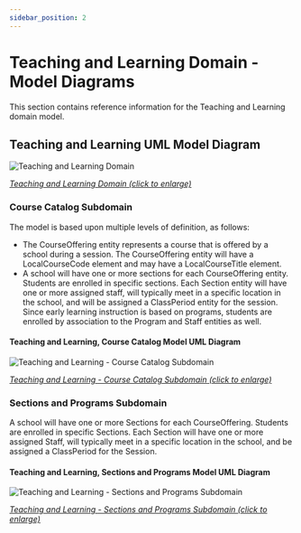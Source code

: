 ```yaml
---
sidebar_position: 2
---
```


# Teaching and Learning Domain - Model Diagrams

This section contains reference information for the Teaching and Learning domain
model.

## Teaching and Learning UML Model Diagram

![Teaching and Learning Domain](https://edfidocs.blob.core.windows.net/$web/img/reference/data-standard/Teaching-and-Learning-Domain-v33.png)

[_Teaching and Learning Domain (click to enlarge)_](https://edfidocs.blob.core.windows.net/$web/img/reference/data-standard/Teaching-and-Learning-Domain-v33.png)

### Course Catalog Subdomain

The model is based upon multiple levels of definition, as follows:

* The CourseOffering entity represents a course that is offered by a school
    during a session. The CourseOffering entity will have a LocalCourseCode
    element and may have a LocalCourseTitle element.
* A school will have one or more sections for each CourseOffering entity.
    Students are enrolled in specific sections. Each Section entity will have
    one or more assigned staff, will typically meet in a specific location in
    the school, and will be assigned a ClassPeriod entity for the session. Since
    early learning instruction is based on programs, students are enrolled by
    association to the Program and Staff entities as well.

#### Teaching and Learning, Course Catalog Model UML Diagram

![Teaching and Learning - Course Catalog Subdomain](https://edfidocs.blob.core.windows.net/$web/img/reference/data-standard/Course-Catalog-Subdomain-v33.png)

[_Teaching and Learning - Course Catalog Subdomain (click to enlarge)_](https://edfidocs.blob.core.windows.net/$web/img/reference/data-standard/Course-Catalog-Subdomain-v33.png)

### Sections and Programs Subdomain

A school will have one or more Sections for each CourseOffering. Students are
enrolled in specific Sections. Each Section will have one or more assigned
Staff, will typically meet in a specific location in the school, and be assigned
a ClassPeriod for the Session.

#### Teaching and Learning, Sections and Programs Model UML Diagram

![Teaching and Learning - Sections and Programs Subdomain](https://edfidocs.blob.core.windows.net/$web/img/reference/data-standard/Sections-and-Programs-Subdomain-v33.png)

[_Teaching and Learning - Sections and Programs Subdomain (click to enlarge)_](https://edfidocs.blob.core.windows.net/$web/img/reference/data-standard/Sections-and-Programs-Subdomain-v33.png)
